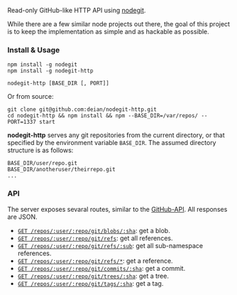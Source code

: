 Read-only GitHub-like HTTP API using [nodegit](https://github.com/nodegit/nodegit).

While there are a few similar node projects out there, the goal of this project is to keep the implementation as simple and as hackable as possible.

### Install & Usage

```shell
npm install -g nodegit
npm install -g nodegit-http

nodegit-http [BASE_DIR [, PORT]]
```

Or from source:

```shell
git clone git@github.com:deian/nodegit-http.git
cd nodegit-http && npm install && npm --BASE_DIR=/var/repos/ --PORT=1337 start
```

**nodegit-http** serves any git repositories from the current directory, or that specified by the environment variable `BASE_DIR`.  The assumed directory structure is as follows:

```
BASE_DIR/user/repo.git
BASE_DIR/anotheruser/theirrepo.git
...
```

### API

The server exposes sevaral routes, similar to the [GitHub-API](https://developer.github.com/v3/git/). All responses are JSON.

* [`GET /repos/:user/:repo/git/blobs/:sha`](https://developer.github.com/v3/git/blobs/#get-a-blob): get a blob.
* [`GET /repos/:user/:repo/git/refs`](https://developer.github.com/v3/git/refs/#get-all-references): get all references.
* [`GET /repos/:user/:repo/git/refs/:sub`](https://developer.github.com/v3/git/refs/#get-all-references): get all sub-namespace references.
* [`GET /repos/:user/:repo/git/refs/*`](https://developer.github.com/v3/git/refs/#get-a-reference): get a reference.
* [`GET /repos/:user/:repo/git/commits/:sha`](https://developer.github.com/v3/git/commits/#get-a-commit): get a commit.
* [`GET /repos/:user/:repo/git/trees/:sha`](https://developer.github.com/v3/git/trees/#get-a-tree): get a tree.
* [`GET /repos/:user/:repo/git/tags/:sha`](https://developer.github.com/v3/git/tags/#get-a-tag): get a tag.
